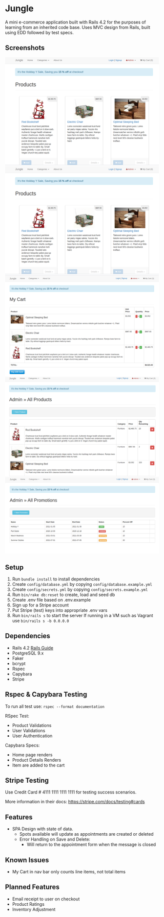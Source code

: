 # Jungle

A mini e-commerce application built with Rails 4.2 for the purposes of learning from an inherited code base.  Uses MVC design from Rails, built using EDD followed by test specs.

## Screenshots
!["Overview"](https://raw.githubusercontent.com/CharlesP8412/jungle/master/docs/home_page.png)
!["Home Page"](https://raw.githubusercontent.com/CharlesP8412/jungle/master/docs/home_page.png)
!["Cart"](https://raw.githubusercontent.com/CharlesP8412/jungle/master/docs/cart_page.png)
!["Admin Products"](https://raw.githubusercontent.com/CharlesP8412/jungle/master/docs/admin_products.png)
!["Promotions"](https://raw.githubusercontent.com/CharlesP8412/jungle/master/docs/promotions_page.png)



## Setup

1. Run `bundle install` to install dependencies
2. Create `config/database.yml` by copying `config/database.example.yml`
3. Create `config/secrets.yml` by copying `config/secrets.example.yml`
4. Run `bin/rake db:reset` to create, load and seed db
5. Create .env file based on .env.example
6. Sign up for a Stripe account
7. Put Stripe (test) keys into appropriate .env vars
8. Run `bin/rails s` to start the server
If running in a VM such as Vagrant use `bin/rails s -b 0.0.0.0`


## Dependencies

* Rails 4.2 [Rails Guide](http://guides.rubyonrails.org/v4.2/)
* PostgreSQL 9.x
* Faker
* bcrypt
* Rspec
* Capybara
* Stripe


## Rspec & Capybara Testing
To run all test use: `rspec --format documentation`

RSpec Test:
* Product Validations
* User Validations
* User Authentication

Capybara Specs:
* Home page renders
* Product Details Renders
* Item are added to the cart

## Stripe Testing

Use Credit Card # 4111 1111 1111 1111 for testing success scenarios.

More information in their docs: <https://stripe.com/docs/testing#cards>

## Features
- SPA Design with state of data.
  - Spots available will update as appointments are created or deleted
  - Error Handling on Save and Delete:
    - Will return to the appointment form when the message is closed

## Known Issues
- My Cart in nav bar only counts line items, not total items

## Planned Features
- Email receipt to user on checkout
- Product Ratings
- Inventory Adjustment
